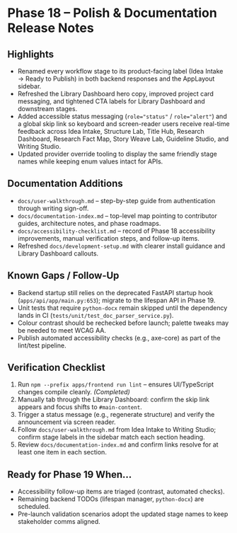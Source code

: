 # Phase 18 – Polish & Documentation Release Notes

## Highlights
- Renamed every workflow stage to its product-facing label (Idea Intake → Ready to Publish) in both backend responses and the AppLayout sidebar.
- Refreshed the Library Dashboard hero copy, improved project card messaging, and tightened CTA labels for Library Dashboard and downstream stages.
- Added accessible status messaging (`role="status"` / `role="alert"`) and a global skip link so keyboard and screen-reader users receive real-time feedback across Idea Intake, Structure Lab, Title Hub, Research Dashboard, Research Fact Map, Story Weave Lab, Guideline Studio, and Writing Studio.
- Updated provider override tooling to display the same friendly stage names while keeping enum values intact for APIs.

## Documentation Additions
- `docs/user-walkthrough.md` – step-by-step guide from authentication through writing sign-off.
- `docs/documentation-index.md` – top-level map pointing to contributor guides, architecture notes, and phase roadmaps.
- `docs/accessibility-checklist.md` – record of Phase 18 accessibility improvements, manual verification steps, and follow-up items.
- Refreshed `docs/development-setup.md` with clearer install guidance and Library Dashboard callouts.

## Known Gaps / Follow-Up
- Backend startup still relies on the deprecated FastAPI startup hook (`apps/api/app/main.py:653`); migrate to the lifespan API in Phase 19.
- Unit tests that require `python-docx` remain skipped until the dependency lands in CI (`tests/unit/test_doc_parser_service.py`).
- Colour contrast should be rechecked before launch; palette tweaks may be needed to meet WCAG AA.
- Publish automated accessibility checks (e.g., axe-core) as part of the lint/test pipeline.

## Verification Checklist
1. Run `npm --prefix apps/frontend run lint` – ensures UI/TypeScript changes compile cleanly. *(Completed)*
2. Manually tab through the Library Dashboard: confirm the skip link appears and focus shifts to `#main-content`.
3. Trigger a status message (e.g., regenerate structure) and verify the announcement via screen reader.
4. Follow `docs/user-walkthrough.md` from Idea Intake to Writing Studio; confirm stage labels in the sidebar match each section heading.
5. Review `docs/documentation-index.md` and confirm links resolve for at least one item in each section.

## Ready for Phase 19 When…
- Accessibility follow-up items are triaged (contrast, automated checks).
- Remaining backend TODOs (lifespan manager, `python-docx`) are scheduled.
- Pre-launch validation scenarios adopt the updated stage names to keep stakeholder comms aligned.
